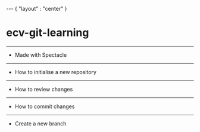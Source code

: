 --- { "layout" : "center" }
# ecv-git-learning

---
- Made with Spectacle

---
- How to initialise a new repository

---
- How to review changes

---
- How to commit changes

--- 
- Create a new branch
